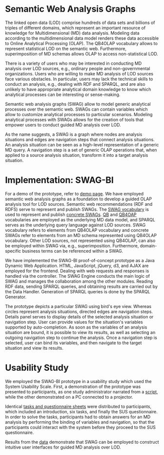 # Semantic Web Analysis Graphs

The linked open data (LOD) comprise hundreds of data sets and billions of triples of different domains, which represent an important resource of knowledge for Multidimensional (MD) data analysis.
Modeling data according to the multidimensional data model renders these data accessible to Online Analytical Processing (OLAP).
The QB4OLAP vocabulary allows to represent statistical LOD on the semantic web.
Furthermore, superimposition of MD schemas allows OLAP to access non-statistical LOD.

There is a variety of users who may be interested in conducting MD analysis over LOD sources, e.g., ordinary people and non-governmental organizations.
Users who are willing to make MD analysis of LOD sources face various obstacles.
In particular, users may lack the technical skills to conduct an analysis, e.g., dealing with RDF and SPARQL, and are also unlikely to have appropriate analytical domain knowledge to know which analytical processes can be interesting or sense-making.

Semantic web analysis graphs (SWAG) allow to model generic analytical processes over the semantic web.
SWAGs can contain variables which allow to customize analytical processes to particular scenarios.
Modeling analytical processes with SWAGs allows for the creation of tools that empower users to conduct guided MD analysis over LOD.

As the name suggests, a SWAG is a graph where nodes are analysis situations and edges are navigation steps that connect analysis situations.
An analysis situation can be seen as a high-level representation of a generic MD query.
A navigation step is a set of generic OLAP operations that, when applied to a source analysis situation, transform it into a target analysis situation.

# Implementation: SWAG-BI

For a demo of the prototype, refer to [demo page](demo.md).
We have employed semantic web analysis graphs as a foundation to develop a guided OLAP analysis tool for LOD sources.
Semantic web recommendations (RDF and RDFS) serve to represent and publish SWAGs.
The [SWAG vocabulary](https://github.com/swag-bi/swag/blob/master/src/main/webapp/WEB-INF/resources/AG.ttl) is used to represent and publish [concrete SWAGs](https://github.com/swag-bi/swag/blob/master/src/main/webapp/WEB-INF/resources/Uploaded/AGs/eurostat_AG_AMCIS2021.ttl).
[QB](https://raw.githubusercontent.com/UKGovLD/publishing-statistical-data/master/specs/src/main/vocab/cube.ttl) and [QB4OAP](https://github.com/lorenae/qb4olap/blob/master/rdf/qb4olap.ttl) vocabularies are employed as the underlying MD data model, and SPARQL serves as the underlying query language against LOD sources.
SWAG vocabulary refers to elements from QB4OLAP vocabulary and concrete SWAGs refer to elements from an MD schema represented using QB4OLAP vocabulary.
Other LOD sources, not represented using QB4OLAP, can also be employed within SWAG via, e.g., superimposition.
Furthermore, domain-specific business terms can be referenced within a SWAG.

We have implemented the SWAG-BI proof-of-concept prototype as a Java Dynamic Web Application.
HTML, JavaScript, jQuery, d3, and AJAX are employed for the frontend.
Dealing with web requests and responses is handled via the controller.
The SWAG Engine conducts the main logic of SWAG and manages the collaboration among the other modules.
Reading RDF data, sending SPARQL queries, and obtaining results are carried out by the Data Handler.
Generation of SPARQL queries is done by the SPARQL Generator.

The prototype depicts a particular SWAG using bird's eye view.
Whereas circles represent analysis situations, directed edges are navigation steps.
Details panel serves to display details of the selected analysis situation or navigation step.
User can provide values for the situation's variables supported by auto-completion.
As soon as the variables of an analysis situation are bound, it is possible to view its results, as well as selecting an outgoing navigation step to continue the analysis.
Once a navigation step is selected, user can bind its variables, and then navigate to the target situation and view its results.

# Usability Study
We employed the SWAG-BI prototype in a usability study which used the System Usability Scale.
First, a demonstration of the prototype was presented to participants, as one study administrator narrated from a [script](usability/script.pdf), while the other demonstrated on a PC connected to a projector.

Identical [tasks and questionnaire sheets](usability/questionnaire.pdf) were distributed to participants, which included an introduction, six tasks, and finally the SUS questionnaire.
In order to solve the tasks, participants had to obtain answers for an MD analysis by performing the binding of variables and navigation, so that the participants could interact with the system before they proceed to the SUS questionnaire.

Results from the [data](usability/data.csv) demonstrate that SWAG can be employed to construct intuitive user interfaces for guided MD analysis over LOD.